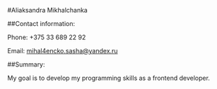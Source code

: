 #Aliaksandra Mikhalchanka

##Contact information:

Phone: +375 33 689 22 92

Email: mihal4encko.sasha@yandex.ru

##Summary:

My goal is to develop my programming skills as a frontend developer.






